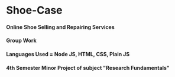 # Shoe-Case

#### Online Shoe Selling and Repairing Services

#### Group Work

#### Languages Used = Node JS, HTML, CSS, Plain JS

#### 4th Semester Minor Project of subject "Research Fundamentals"
